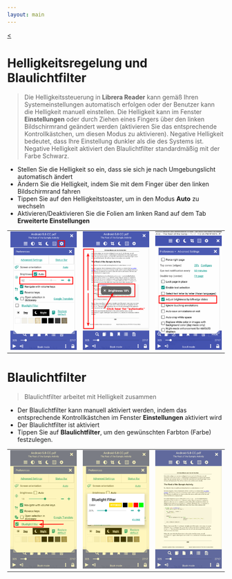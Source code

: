 ```yaml
---
layout: main
---
```

[<](/wiki/faq/de)

# Helligkeitsregelung und Blaulichtfilter

> Die Helligkeitssteuerung in **Librera Reader** kann gemäß Ihren Systemeinstellungen automatisch erfolgen oder der Benutzer kann die Helligkeit manuell einstellen.
Die Helligkeit kann im Fenster **Einstellungen** oder durch Ziehen eines Fingers über den linken Bildschirmrand geändert werden (aktivieren Sie das entsprechende Kontrollkästchen, um diesen Modus zu aktivieren).
Negative Helligkeit bedeutet, dass Ihre Einstellung dunkler als die des Systems ist.
Negative Helligkeit aktiviert den Blaulichtfilter standardmäßig mit der Farbe Schwarz.


* Stellen Sie die Helligkeit so ein, dass sie sich je nach Umgebungslicht automatisch ändert
* Ändern Sie die Helligkeit, indem Sie mit dem Finger über den linken Bildschirmrand fahren
* Tippen Sie auf den Helligkeitstoaster, um in den Modus **Auto** zu wechseln
* Aktivieren/Deaktivieren Sie die Folien am linken Rand auf dem Tab **Erweiterte Einstellungen**

||||
|-|-|-|
|![](1.png)|![](2.png)|![](3.png)|

# Blaulichtfilter
> Blaulichtfilter arbeitet mit Helligkeit zusammen

* Der Blaulichtfilter kann manuell aktiviert werden, indem das entsprechende Kontrollkästchen im Fenster **Einstellungen** aktiviert wird
* Der Blaulichtfilter ist aktiviert
* Tippen Sie auf **Blaulichtfilter**, um den gewünschten Farbton (Farbe) festzulegen.

||||
|-|-|-|
|![](7.png)|![](6.png)|![](8.png)|
